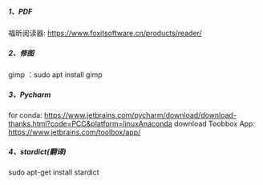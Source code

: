 ##### 1、PDF
福昕阅读器: https://www.foxitsoftware.cn/products/reader/  
##### 2、修图
gimp ：sudo apt install gimp
##### 3、Pycharm
for conda: https://www.jetbrains.com/pycharm/download/download-thanks.html?code=PCC&platform=linuxAnaconda
download Toobbox App: https://www.jetbrains.com/toolbox/app/
##### 4、stardict(翻译)
sudo apt-get install stardict
